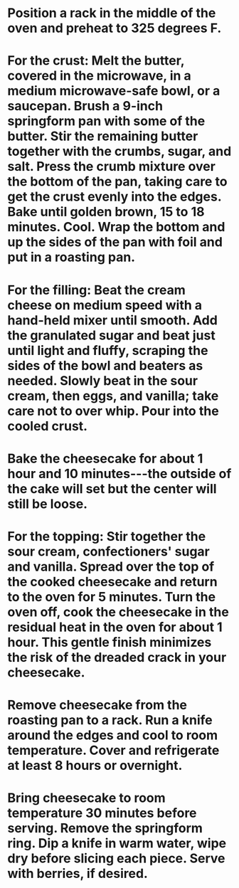 # Position a rack in the middle of the oven and preheat to 325 degrees F.
# For the crust: Melt the butter, covered in the microwave, in a medium microwave-safe bowl, or a saucepan. Brush a 9-inch springform pan with some of the butter. Stir the remaining butter together with the crumbs, sugar, and salt. Press the crumb mixture over the bottom of the pan, taking care to get the crust evenly into the edges. Bake until golden brown, 15 to 18 minutes. Cool. Wrap the bottom and up the sides of the pan with foil and put in a roasting pan.
# For the filling: Beat the cream cheese on medium speed with a hand-held mixer until smooth. Add the granulated sugar and beat just until light and fluffy, scraping the sides of the bowl and beaters as needed. Slowly beat in the sour cream, then eggs, and vanilla; take care not to over whip. Pour into the cooled crust.
# Bake the cheesecake for about 1 hour and 10 minutes---the outside of the cake will set but the center will still be loose.
# For the topping: Stir together the sour cream, confectioners' sugar and vanilla. Spread over the top of the cooked cheesecake and return to the oven for 5 minutes. Turn the oven off, cook the cheesecake in the residual heat in the oven for about 1 hour. This gentle finish minimizes the risk of the dreaded crack in your cheesecake.
# Remove cheesecake from the roasting pan to a rack. Run a knife around the edges and cool to room temperature. Cover and refrigerate at least 8 hours or overnight.
# Bring cheesecake to room temperature 30 minutes before serving. Remove the springform ring. Dip a knife in warm water, wipe dry before slicing each piece. Serve with berries, if desired.